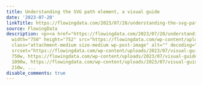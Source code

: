 ```yaml
---
title: Understanding the SVG path element, a visual guide
date: '2023-07-20'
linkTitle: https://flowingdata.com/2023/07/20/understanding-the-svg-path-element-a-visual-guide/
source: FlowingData
description: <p><a href="https://flowingdata.com/2023/07/20/understanding-the-svg-path-element-a-visual-guide/"><img
  width="750" height="752" src="https://flowingdata.com/wp-content/uploads/2023/07/visual-guide-SVG-path-750x752.png"
  class="attachment-medium size-medium wp-post-image" alt="" decoding="async" loading="lazy"
  srcset="https://flowingdata.com/wp-content/uploads/2023/07/visual-guide-SVG-path-750x752.png
  750w, https://flowingdata.com/wp-content/uploads/2023/07/visual-guide-SVG-path-1090x1093.png
  1090w, https://flowingdata.com/wp-content/uploads/2023/07/visual-guide-SVG-path-210x211.png
  210w, ...
disable_comments: true
---
```

<p><a href="https://flowingdata.com/2023/07/20/understanding-the-svg-path-element-a-visual-guide/"><img width="750" height="752" src="https://flowingdata.com/wp-content/uploads/2023/07/visual-guide-SVG-path-750x752.png" class="attachment-medium size-medium wp-post-image" alt="" decoding="async" loading="lazy" srcset="https://flowingdata.com/wp-content/uploads/2023/07/visual-guide-SVG-path-750x752.png 750w, https://flowingdata.com/wp-content/uploads/2023/07/visual-guide-SVG-path-1090x1093.png 1090w, https://flowingdata.com/wp-content/uploads/2023/07/visual-guide-SVG-path-210x211.png 210w, ...